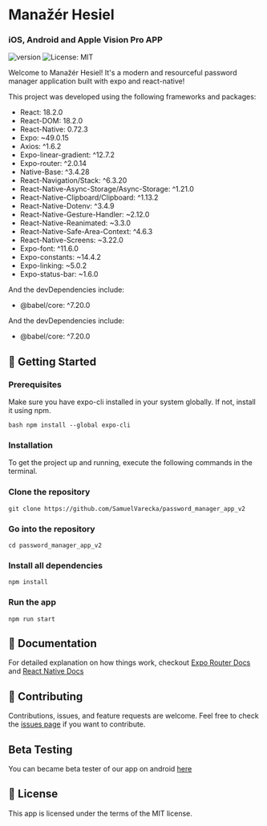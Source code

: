 # Manažér Hesiel
### iOS, Android and Apple Vision Pro APP

![version](https://img.shields.io/badge/version-1.0.4-blue)
![License: MIT](https://img.shields.io/badge/License-MIT-green.svg)

Welcome to Manažér Hesiel! It's a modern and resourceful password manager application built with expo and react-native!

This project was developed using the following frameworks and packages:
- React: 18.2.0
- React-DOM: 18.2.0
- React-Native: 0.72.3
- Expo: ~49.0.15
- Axios: ^1.6.2
- Expo-linear-gradient: ^12.7.2
- Expo-router: ^2.0.14
- Native-Base: ^3.4.28
- React-Navigation/Stack: ^6.3.20
- React-Native-Async-Storage/Async-Storage: ^1.21.0
- React-Native-Clipboard/Clipboard: ^1.13.2
- React-Native-Dotenv: ^3.4.9
- React-Native-Gesture-Handler: ~2.12.0
- React-Native-Reanimated: ~3.3.0
- React-Native-Safe-Area-Context: ^4.6.3 
- React-Native-Screens: ~3.22.0 
- Expo-font: ^11.6.0
- Expo-constants: ~14.4.2 
- Expo-linking: ~5.0.2
- Expo-status-bar: ~1.6.0 

And the devDependencies include:
- @babel/core: ^7.20.0
  
And the devDependencies include:
- @babel/core: ^7.20.0

## 🚀 Getting Started 

### Prerequisites

Make sure you have expo-cli installed in your system globally. If not, install it using npm.

`bash npm install --global expo-cli`

### Installation

To get the project up and running, execute the following commands in the terminal.

### Clone the repository
`git clone https://github.com/SamuelVarecka/password_manager_app_v2`

### Go into the repository
`cd password_manager_app_v2`

### Install all dependencies
`npm install`

### Run the app
`npm run start`

## 📝 Documentation

For detailed explanation on how things work, checkout [Expo Router Docs](https://docs.expo.dev/router/introduction/) and 
[React Native Docs](https://reactnative.dev/docs/getting-started)

## 🙌 Contributing 

Contributions, issues, and feature requests are welcome. Feel free to check the [issues page](https://github.com/SamuelVarecka/password_manager_app_v2/issues) if you want to contribute.

## Beta Testing
You can became beta tester of our app on android [here](https://play.google.com/apps/testing/com.samuelvarecka.password_manager_app_v2)

## 🔐 License

This app is licensed under the terms of the MIT license.